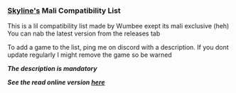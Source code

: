 ### [Skyline's](https://github.com/skyline-emu/skyline) Mali Compatibility List
This is a lil compatibility list made by Wumbee exept its mali exclusive (heh)
You can nab the latest version from the releases tab

To add a game to the list, ping me on discord with a description. If you dont 
update regularly I might remove the game so be warned

***The description is mandatory***

***See the read online version [here](https://github.com/fake-dyno/Wumbee-s_Mali_Compatibility_List)***

